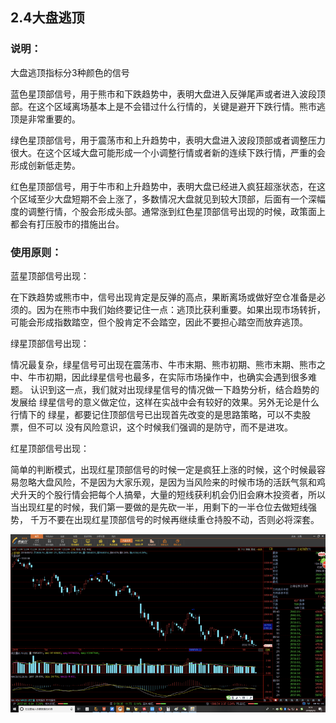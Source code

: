 ## 2.4大盘逃顶

### 说明：

大盘逃顶指标分3种颜色的信号

蓝色星顶部信号，用于熊市和下跌趋势中，表明大盘进入反弹尾声或者进入波段顶	  部。在这个区域离场基本上是不会错过什么行情的，关键是避开下跌行情。熊市逃	  顶是非常重要的。

绿色星顶部信号，用于震荡市和上升趋势中，表明大盘进入波段顶部或者调整压力	  很大。在这个区域大盘可能形成一个小调整行情或者新的连续下跌行情，严重的会	  形成创新低走势。

红色星顶部信号，用于牛市和上升趋势中，表明大盘已经进入疯狂超涨状态，在这	 个区域至少大盘短期不会上涨了，多数情况大盘就见到较大顶部，后面有一个深幅	 度的调整行情，个股会形成头部。通常涨到红色星顶部信号出现的时候，政策面上	 都会有打压股市的措施出台。

### 使用原则：

蓝星顶部信号出现：

在下跌趋势或熊市中，信号出现肯定是反弹的高点，果断离场或做好空仓准备是必	须的。因为在熊市中我们始终要记住一点：逃顶比获利重要。如果出现市场转折，	可能会形成指数踏空，但个股肯定不会踏空，因此不要担心踏空而放弃逃顶。

 

绿星顶部信号出现：

情况最复杂，绿星信号可出现在震荡市、牛市末期、熊市初期、熊市末期、熊市之	中、牛市初期，因此绿星信号也最多，在实际市场操作中，也确实会遇到很多难题。	认识到这一点，我们就对出现绿星信号的情况做一下趋势分析，结合趋势的发展给	绿星信号的意义做定位，这样在实战中会有较好的效果。另外无论是什么行情下的	绿星，都要记住顶部信号已出现首先改变的是思路策略，可以不卖股票，但不可以	没有风险意识，这个时候我们强调的是防守，而不是进攻。

 

红星顶部信号出现：

简单的判断模式，出现红星顶部信号的时候一定是疯狂上涨的时候，这个时候最容	易忽略大盘风险，不是因为大家乐观，是因为当风险来的时候市场的活跃气氛和鸡	犬升天的个股行情会把每个人搞晕，大量的短线获利机会仍旧会麻木投资者，所以	当出现红星的时候，我们第一要做的是先砍一半，用剩下的一半仓位去做短线强势，	千万不要在出现红星顶部信号的时候再继续重仓持股不动，否则必将深套。

![](/assets/hld_dapantd.png)

